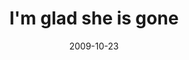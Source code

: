 ---
layout: base.njk
title : 'I&#39;m glad she is gone' 
view_title : 'I&#39;m glad she is gone' 
year : '2009' 
date : '2009-10-23' 
img_file : '/drawing/imgladshesgone.png' 
html_file : 'imgladshesgone' 
next_html : 'becertainoratleastprettysure.html' 
year_order : '245' 
permalink : "title/{{html_file}}.html"
---